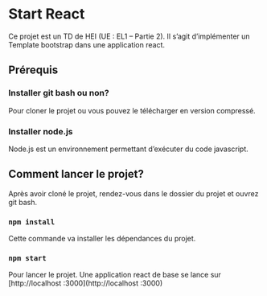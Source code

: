 # Start React

Ce projet est un TD de HEI (UE : EL1 – Partie 2). Il s’agit d’implémenter un Template bootstrap dans une application react.

## Prérequis

### Installer git bash ou non?

Pour cloner le projet ou vous pouvez le télécharger en version compressé.

### Installer node.js

Node.js est un environnement permettant d’exécuter du code javascript.

## Comment lancer le projet?

Après avoir cloné le projet, rendez-vous dans le dossier du projet et ouvrez git bash.

### `npm install`

Cette commande va installer les dépendances du projet.


### `npm start`

Pour lancer le projet. Une application react de base se lance sur [http://localhost :3000](http://localhost :3000)

